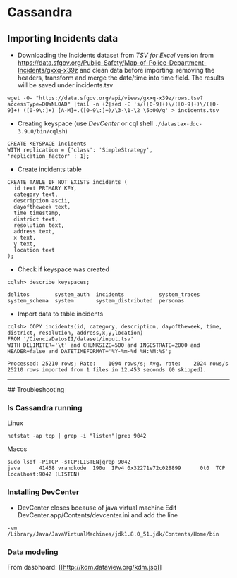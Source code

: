 
# Cassandra

## Importing Incidents data

* Downloading the Incidents dataset from _TSV for Excel_ version from https://data.sfgov.org/Public-Safety/Map-of-Police-Department-Incidents/gxxq-x39z and clean data before importing: removing the headers, transform and merge the date/time into time field. The results will be saved under incidents.tsv
```
wget -O- "https://data.sfgov.org/api/views/gxxq-x39z/rows.tsv?accessType=DOWNLOAD" |tail -n +2|sed -E 's/([0-9]+)\/([0-9]+)\/([0-9]+) ([0-9\:]+) [A-M]+.([0-9\:]+)/\3-\1-\2 \5:00/g' > incidents.tsv
```

* Creating keyspace (use _DevCenter_ or cql shell ```./datastax-ddc-3.9.0/bin/cqlsh```)
```
CREATE KEYSPACE incidents
WITH replication = {'class': 'SimpleStrategy',
'replication_factor' : 1};
```

* Create incidents table
```
CREATE TABLE IF NOT EXISTS incidents (
  id text PRIMARY KEY,
  category text,
  description ascii,
  dayoftheweek text,
  time timestamp,
  district text,
  resolution text,
  address text,
  x text,
  y text,
  location text
);
```

* Check if keyspace was created
```
cqlsh> describe keyspaces;

delitos        system_auth  incidents           system_traces
system_schema  system       system_distributed  personas
```

* Import data to table incidents
```
cqlsh> COPY incidents(id, category, description, dayoftheweek, time, district, resolution, address,x,y,location) 
FROM '/CienciaDatosII/dataset/input.tsv' 
WITH DELIMITER='\t' and CHUNKSIZE=500 and INGESTRATE=2000 and HEADER=false and DATETIMEFORMAT='%Y-%m-%d %H:%M:%S';
```

```
Processed: 25210 rows; Rate:    1094 rows/s; Avg. rate:    2024 rows/s
25210 rows imported from 1 files in 12.453 seconds (0 skipped).
```


---
## Troubleshooting
### Is Cassandra running

Linux
```
netstat -ap tcp | grep -i "listen"|grep 9042
```

Macos
```
sudo lsof -PiTCP -sTCP:LISTEN|grep 9042
java      41458 vrandkode  190u  IPv4 0x32271e72c028899      0t0  TCP localhost:9042 (LISTEN)
```

### Installing DevCenter

* DevCenter closes bceause of java virtual machine
Edit DevCenter.app/Contents/devcenter.ini and add the line
```
-vm
/Library/Java/JavaVirtualMachines/jdk1.8.0_51.jdk/Contents/Home/bin
```


### Data modeling

From dasbhoard: [[http://kdm.dataview.org/kdm.jsp]]
